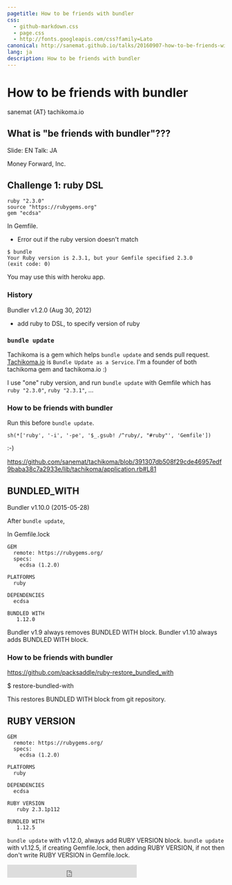 ```yaml
---
pagetitle: How to be friends with bundler
css:
  - github-markdown.css
  - page.css
  - http://fonts.googleapis.com/css?family=Lato
canonical: http://sanemat.github.io/talks/20160907-how-to-be-friends-with-bundler/
lang: ja
description: How to be friends with bundler
---
```

<script type="text/javascript">
  window.analytics=window.analytics||[],window.analytics.methods=["identify","group","track","page","pageview","alias","ready","on","once","off","trackLink","trackForm","trackClick","trackSubmit"],window.analytics.factory=function(t){return function(){var a=Array.prototype.slice.call(arguments);return a.unshift(t),window.analytics.push(a),window.analytics}};for(var i=0;i<window.analytics.methods.length;i++){var key=window.analytics.methods[i];window.analytics[key]=window.analytics.factory(key)}window.analytics.load=function(t){if(!document.getElementById("analytics-js")){var a=document.createElement("script");a.type="text/javascript",a.id="analytics-js",a.async=!0,a.src=("https:"===document.location.protocol?"https://":"http://")+"cdn.segment.io/analytics.js/v1/"+t+"/analytics.min.js";var n=document.getElementsByTagName("script")[0];n.parentNode.insertBefore(a,n)}},window.analytics.SNIPPET_VERSION="2.0.9",
  window.analytics.load("ig7q6np7c1");
  window.analytics.page();
</script>


# How to be friends with bundler

sanemat {AT} tachikoma.io

## What is "be friends with bundler"???

Slide: EN
Talk: JA

Money Forward, Inc.

## Challenge 1: ruby DSL

```
ruby "2.3.0"
source "https://rubygems.org"
gem "ecdsa"
```

In Gemfile.

- Error out if the ruby version doesn't match

```
$ bundle
Your Ruby version is 2.3.1, but your Gemfile specified 2.3.0
(exit code: 0)
```

You may use this with heroku app.

### History

Bundler v1.2.0 (Aug 30, 2012)

- add ruby to DSL, to specify version of ruby

### `bundle update`

Tachikoma is a gem which helps `bundle update` and sends pull request.
[Tachikoma.io](http://tachikoma.io) is `Bundle Update as a Service`.
I'm a founder of both tachikoma gem and tachikoma.io :)

I use "one" ruby version, and run `bundle update` with Gemfile which has `ruby "2.3.0"`, `ruby "2.3.1"`, ...


### How to be friends with bundler

Run this before `bundle update`.
```
sh(*['ruby', '-i', '-pe', '$_.gsub! /^ruby/, "#ruby"', 'Gemfile'])
```

:-)

https://github.com/sanemat/tachikoma/blob/391307db508f29cde46957edf9baba38c7a2933e/lib/tachikoma/application.rb#L81


## BUNDLED_WITH

Bundler v1.10.0 (2015-05-28)

After `bundle update`,

In Gemfile.lock

```
GEM
  remote: https://rubygems.org/
  specs:
    ecdsa (1.2.0)

PLATFORMS
  ruby

DEPENDENCIES
  ecdsa

BUNDLED WITH
   1.12.0
```

Bundler v1.9 always removes BUNDLED WITH block.
Bundler v1.10 always adds BUNDLED WITH block.

### How to be friends with bundler

https://github.com/packsaddle/ruby-restore_bundled_with

$ restore-bundled-with

This restores BUNDLED WITH block from git repository.

## RUBY VERSION

```
GEM
  remote: https://rubygems.org/
  specs:
    ecdsa (1.2.0)

PLATFORMS
  ruby

DEPENDENCIES
  ecdsa

RUBY VERSION
   ruby 2.3.1p112

BUNDLED WITH
   1.12.5
```

`bundle update` with v1.12.0, always add RUBY VERSION block.
`bundle update` with v1.12.5, if creating Gemfile.lock, then adding RUBY VERSION, if not then don't write RUBY VERSION in Gemfile.lock.


<iframe src="http://expando.github.io/add/?u=http%3A%2F%2Fsanemat.github.io%2Ftalks%2F20160907-how-to-be-friends-with-bundler%2F&t=How%20to%20be%20friends%20with%20bundler" frameborder=0 frametransparency=1 scrolling=no height=30 width=300>
</iframe>

